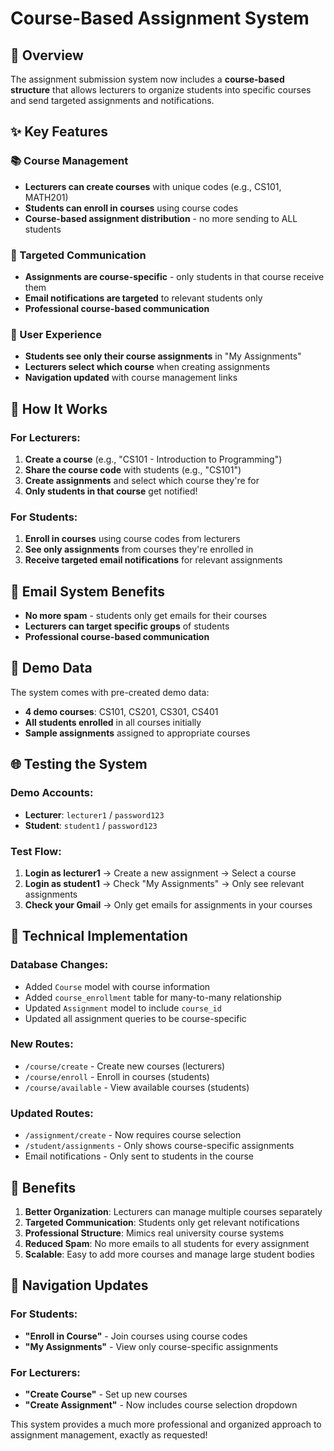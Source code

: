 # Course-Based Assignment System

## 🎯 Overview

The assignment submission system now includes a **course-based structure** that allows lecturers to organize students into specific courses and send targeted assignments and notifications.

## ✨ Key Features

### 📚 Course Management
- **Lecturers can create courses** with unique codes (e.g., CS101, MATH201)
- **Students can enroll in courses** using course codes
- **Course-based assignment distribution** - no more sending to ALL students

### 🎯 Targeted Communication
- **Assignments are course-specific** - only students in that course receive them
- **Email notifications are targeted** to relevant students only
- **Professional course-based communication**

### 👥 User Experience
- **Students see only their course assignments** in "My Assignments"
- **Lecturers select which course** when creating assignments
- **Navigation updated** with course management links

## 🚀 How It Works

### For Lecturers:
1. **Create a course** (e.g., "CS101 - Introduction to Programming")
2. **Share the course code** with students (e.g., "CS101")
3. **Create assignments** and select which course they're for
4. **Only students in that course** get notified!

### For Students:
1. **Enroll in courses** using course codes from lecturers
2. **See only assignments** from courses they're enrolled in
3. **Receive targeted email notifications** for relevant assignments

## 📧 Email System Benefits
- **No more spam** - students only get emails for their courses
- **Lecturers can target specific groups** of students
- **Professional course-based communication**

## 🧪 Demo Data
The system comes with pre-created demo data:
- **4 demo courses**: CS101, CS201, CS301, CS401
- **All students enrolled** in all courses initially
- **Sample assignments** assigned to appropriate courses

## 🌐 Testing the System

### Demo Accounts:
- **Lecturer**: `lecturer1` / `password123`
- **Student**: `student1` / `password123`

### Test Flow:
1. **Login as lecturer1** → Create a new assignment → Select a course
2. **Login as student1** → Check "My Assignments" → Only see relevant assignments
3. **Check your Gmail** → Only get emails for assignments in your courses

## 🔧 Technical Implementation

### Database Changes:
- Added `Course` model with course information
- Added `course_enrollment` table for many-to-many relationship
- Updated `Assignment` model to include `course_id`
- Updated all assignment queries to be course-specific

### New Routes:
- `/course/create` - Create new courses (lecturers)
- `/course/enroll` - Enroll in courses (students)
- `/course/available` - View available courses (students)

### Updated Routes:
- `/assignment/create` - Now requires course selection
- `/student/assignments` - Only shows course-specific assignments
- Email notifications - Only sent to students in the course

## 🎉 Benefits

1. **Better Organization**: Lecturers can manage multiple courses separately
2. **Targeted Communication**: Students only get relevant notifications
3. **Professional Structure**: Mimics real university course systems
4. **Reduced Spam**: No more emails to all students for every assignment
5. **Scalable**: Easy to add more courses and manage large student bodies

## 📱 Navigation Updates

### For Students:
- **"Enroll in Course"** - Join courses using course codes
- **"My Assignments"** - View only course-specific assignments

### For Lecturers:
- **"Create Course"** - Set up new courses
- **"Create Assignment"** - Now includes course selection dropdown

This system provides a much more professional and organized approach to assignment management, exactly as requested!
